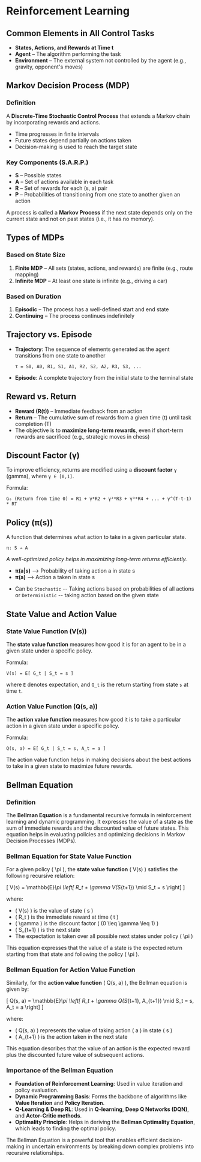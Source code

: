 # Reinforcement Learning

## Common Elements in All Control Tasks

- **States, Actions, and Rewards at Time t**
- **Agent** – The algorithm performing the task
- **Environment** – The external system not controlled by the agent (e.g., gravity, opponent's moves)

## Markov Decision Process (MDP)

### Definition

A **Discrete-Time Stochastic Control Process** that extends a Markov chain by incorporating rewards and actions.

- Time progresses in finite intervals
- Future states depend partially on actions taken
- Decision-making is used to reach the target state

### Key Components (S.A.R.P.)

- **S** – Possible states
- **A** – Set of actions available in each task
- **R** – Set of rewards for each (s, a) pair
- **P** – Probabilities of transitioning from one state to another given an action

A process is called a **Markov Process** if the next state depends only on the current state and not on past states (i.e., it has no memory).

## Types of MDPs

### Based on State Size

1. **Finite MDP** – All sets (states, actions, and rewards) are finite (e.g., route mapping)
2. **Infinite MDP** – At least one state is infinite (e.g., driving a car)

### Based on Duration

1. **Episodic** – The process has a well-defined start and end state
2. **Continuing** – The process continues indefinitely

## Trajectory vs. Episode

- **Trajectory**: The sequence of elements generated as the agent transitions from one state to another

  `τ = S0, A0, R1, S1, A1, R2, S2, A2, R3, S3, ...`

- **Episode**: A complete trajectory from the initial state to the terminal state

## Reward vs. Return

- **Reward (R(t))** – Immediate feedback from an action
- **Return** – The cumulative sum of rewards from a given time (t) until task completion (T)
- The objective is to **maximize long-term rewards**, even if short-term rewards are sacrificed (e.g., strategic moves in chess)

## Discount Factor (γ)

To improve efficiency, returns are modified using a **discount factor** `γ` (gamma), where `γ ∈ [0,1]`.

Formula:

`G₀ (Return from time 0) = R1 + γ*R2 + γ²*R3 + γ³*R4 + ... + γ^(T-t-1) * RT`

## Policy (π(s))

A function that determines what action to take in a given particular state.

`π: S → A`

_A well-optimized policy helps in maximizing long-term returns efficiently._

- **π(a|s)** --> Probability of taking action a in state s
- **π(a)** --> Action a taken in state s

* Can be `Stochastic` -- Taking actions based on probabilities of all actions or `Deterministic` -- taking action based on the given state

## State Value and Action Value

### State Value Function (V(s))

The **state value function** measures how good it is for an agent to be in a given state under a specific policy.

Formula:

`V(s) = E[ G_t | S_t = s ]`

where `E` denotes expectation, and `G_t` is the return starting from state `s` at time `t`.

### Action Value Function (Q(s, a))

The **action value function** measures how good it is to take a particular action in a given state under a specific policy.

Formula:

`Q(s, a) = E[ G_t | S_t = s, A_t = a ]`

The action value function helps in making decisions about the best actions to take in a given state to maximize future rewards.

## Bellman Equation

### Definition

The **Bellman Equation** is a fundamental recursive formula in reinforcement learning and dynamic programming. It expresses the value of a state as the sum of immediate rewards and the discounted value of future states. This equation helps in evaluating policies and optimizing decisions in Markov Decision Processes (MDPs).

### Bellman Equation for State Value Function

For a given policy \( \pi \), the **state value function** \( V(s) \) satisfies the following recursive relation:

\[ V(s) = \mathbb{E}_\pi \left[ R_t + \gamma V(S_{t+1}) \mid S_t = s \right] \]

where:

- \( V(s) \) is the value of state \( s \)
- \( R_t \) is the immediate reward at time \( t \)
- \( \gamma \) is the discount factor \( (0 \leq \gamma \leq 1) \)
- \( S\_{t+1} \) is the next state
- The expectation is taken over all possible next states under policy \( \pi \)

This equation expresses that the value of a state is the expected return starting from that state and following the policy \( \pi \).

### Bellman Equation for Action Value Function

Similarly, for the **action value function** \( Q(s, a) \), the Bellman equation is given by:

\[ Q(s, a) = \mathbb{E}_\pi \left[ R_t + \gamma Q(S_{t+1}, A\_{t+1}) \mid S_t = s, A_t = a \right] \]

where:

- \( Q(s, a) \) represents the value of taking action \( a \) in state \( s \)
- \( A\_{t+1} \) is the action taken in the next state

This equation describes that the value of an action is the expected reward plus the discounted future value of subsequent actions.

### Importance of the Bellman Equation

- **Foundation of Reinforcement Learning**: Used in value iteration and policy evaluation.
- **Dynamic Programming Basis**: Forms the backbone of algorithms like **Value Iteration** and **Policy Iteration**.
- **Q-Learning & Deep RL**: Used in **Q-learning**, **Deep Q Networks (DQN)**, and **Actor-Critic methods**.
- **Optimality Principle**: Helps in deriving the **Bellman Optimality Equation**, which leads to finding the optimal policy.

The Bellman Equation is a powerful tool that enables efficient decision-making in uncertain environments by breaking down complex problems into recursive relationships.
